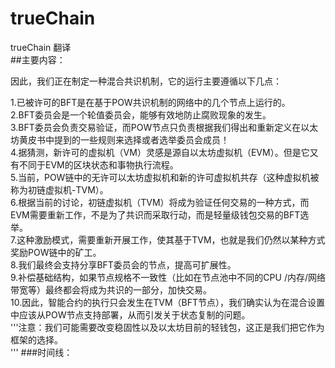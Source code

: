 # trueChain
trueChain 翻译<br>
##主要内容：
<p>因此，我们正在制定一种混合共识机制，它的运行主要遵循以下几点：</p>
1.已被许可的BFT是在基于POW共识机制的网络中的几个节点上运行的。<br>
2.BFT委员会是一个轮值委员会，能够有效地防止腐败现象的发生。<br>
3.BFT委员会负责交易验证，而POW节点只负责根据我们得出和重新定义在以太坊黄皮书中提到的一些规则来选择或者选举委员会成员！<br>
4.据猜测，新许可的虚拟机（VM）灵感是源自以太坊虚拟机（EVM）。但是它又有不同于EVM的区块状态和事物执行流程。<br>
5.当前，POW链中的无许可以太坊虚拟机和新的许可虚拟机共存（这种虚拟机被称为初链虚拟机-TVM）。<br>
6.根据当前的讨论，初链虚拟机（TVM）将成为验证任何交易的一种方式，而EVM需要重新工作，不是为了共识而采取行动，而是轻量级钱包交易的BFT选举。<br>
7.这种激励模式，需要重新开展工作，使其基于TVM，也就是我们仍然以某种方式奖励POW链中的矿工。<br>
8.我们最终会支持分享BFT委员会的节点，提高可扩展性。<br>
9.补偿基础结构，如果节点规格不一致性（比如在节点池中不同的CPU /内存/网络带宽等）最终都会将成为共识的一部分，加快交易。<br>
10.因此，智能合约的执行只会发生在TVM（BFT节点），我们确实认为在混合设置中应该从POW节点支持部署，从而引发关于状态复制的问题。<br>
'''注意：我们可能需要改变稳固性以及以太坊目前的轻钱包，这正是我们把它作为框架的选择。<br>'''
###时间线：
